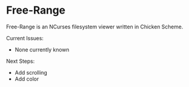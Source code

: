 # Free-Range
Free-Range is an NCurses filesystem viewer written in Chicken Scheme. 

Current Issues:
- None currently known

Next Steps:
- Add scrolling
- Add color

